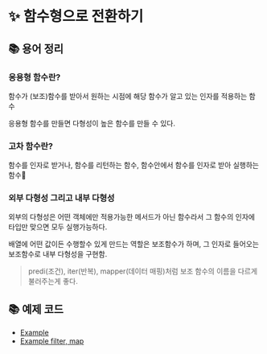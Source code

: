 # ✨ 함수형으로 전환하기

## 📚 용어 정리

### 응용형 함수란?

함수가 (보조)함수를 받아서 원하는 시점에 해당 함수가 알고 있는 인자를 적용하는 함수

응용형 함수를 만들면 다형성이 높은 함수를 만들 수 있다.

### 고차 함수란?

함수를 인자로 받거나, 함수를 리턴하는 함수, 함수안에서 함수를 인자로 받아 실행하는 함수

### 외부 다형성 그리고 내부 다형성

외부의 다형성은 어떤 객체에만 적용가능한 메서드가 아닌 함수라서 그 함수의 인자에 타입만 맞으면 모두 실행가능하다.

배열에 어떤 값이든 수행할수 있게 만드는 역할은 보조함수가 하며, 그 인자로 들어오는 보조함수로 내부 다형성을 구현함.

> predi(조건), iter(반복), mapper(데이터 매핑)처럼 보조 함수의 이름을 다르게 불러주는게 좋다.

## 📚 예제 코드

- [Example](./index.js)
- [Example filter, map](./_.js)
